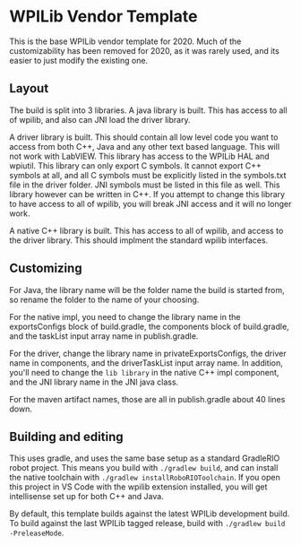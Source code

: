 # WPILib Vendor Template

This is the base WPILib vendor template for 2020. Much of the customizability has been removed for 2020, as it was rarely used, and its easier to just modify the existing one.

## Layout

The build is split into 3 libraries. A java library is built. This has access to all of wpilib, and also can JNI load the driver library.

A driver library is built. This should contain all low level code you want to access from both C++, Java and any other text based language. This will not work with LabVIEW. This library has access to the WPILib HAL and wpiutil. This library can only export C symbols. It cannot export C++ symbols at all, and all C symbols must be explicitly listed in the symbols.txt file in the driver folder. JNI symbols must be listed in this file as well. This library however can be written in C++. If you attempt to change this library to have access to all of wpilib, you will break JNI access and it will no longer work.

A native C++ library is built. This has access to all of wpilib, and access to the driver library. This should implment the standard wpilib interfaces.

## Customizing
For Java, the library name will be the folder name the build is started from, so rename the folder to the name of your choosing. 

For the native impl, you need to change the library name in the exportsConfigs block of build.gradle, the components block of build.gradle, and the taskList input array name in publish.gradle.

For the driver, change the library name in privateExportsConfigs, the driver name in components, and the driverTaskList input array name. In addition, you'll need to change the `lib library` in the native C++ impl component, and the JNI library name in the JNI java class.

For the maven artifact names, those are all in publish.gradle about 40 lines down.

## Building and editing
This uses gradle, and uses the same base setup as a standard GradleRIO robot project. This means you build with `./gradlew build`, and can install the native toolchain with `./gradlew installRoboRIOToolchain`. If you open this project in VS Code with the wpilib extension installed, you will get intellisense set up for both C++ and Java.

By default, this template builds against the latest WPILib development build. To build against the last WPILib tagged release, build with `./gradlew build -PreleaseMode`.